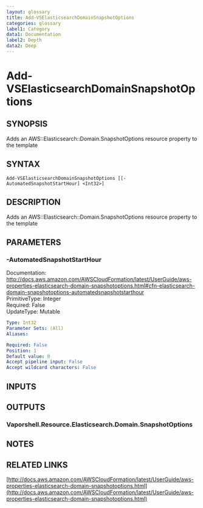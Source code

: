 ```yaml
---
layout: glossary
title: Add-VSElasticsearchDomainSnapshotOptions
categories: glossary
label1: Category
data1: Documentation
label2: Depth
data2: Deep
---
```


# Add-VSElasticsearchDomainSnapshotOptions

## SYNOPSIS
Adds an AWS::Elasticsearch::Domain.SnapshotOptions resource property to the template

## SYNTAX

```
Add-VSElasticsearchDomainSnapshotOptions [[-AutomatedSnapshotStartHour] <Int32>]
```

## DESCRIPTION
Adds an AWS::Elasticsearch::Domain.SnapshotOptions resource property to the template

## PARAMETERS

### -AutomatedSnapshotStartHour
Documentation: http://docs.aws.amazon.com/AWSCloudFormation/latest/UserGuide/aws-properties-elasticsearch-domain-snapshotoptions.html#cfn-elasticsearch-domain-snapshotoptions-automatedsnapshotstarthour    
PrimitiveType: Integer    
Required: False    
UpdateType: Mutable

```yaml
Type: Int32
Parameter Sets: (All)
Aliases: 

Required: False
Position: 1
Default value: 0
Accept pipeline input: False
Accept wildcard characters: False
```

## INPUTS

## OUTPUTS

### Vaporshell.Resource.Elasticsearch.Domain.SnapshotOptions

## NOTES

## RELATED LINKS

[http://docs.aws.amazon.com/AWSCloudFormation/latest/UserGuide/aws-properties-elasticsearch-domain-snapshotoptions.html](http://docs.aws.amazon.com/AWSCloudFormation/latest/UserGuide/aws-properties-elasticsearch-domain-snapshotoptions.html)

